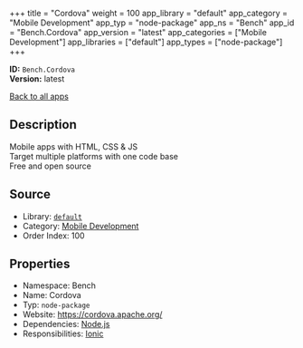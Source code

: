 ﻿+++
title = "Cordova"
weight = 100
app_library = "default"
app_category = "Mobile Development"
app_typ = "node-package"
app_ns = "Bench"
app_id = "Bench.Cordova"
app_version = "latest"
app_categories = ["Mobile Development"]
app_libraries = ["default"]
app_types = ["node-package"]
+++

**ID:** `Bench.Cordova`  
**Version:** latest  
<!--more-->

[Back to all apps](/apps/)

## Description
Mobile apps with HTML, CSS & JS  
Target multiple platforms with one code base  
Free and open source

## Source

* Library: [`default`](/app_libraries/default)
* Category: [Mobile Development](/app_categories/mobile-development)
* Order Index: 100

## Properties

* Namespace: Bench
* Name: Cordova
* Typ: `node-package`
* Website: <https://cordova.apache.org/>
* Dependencies: [Node.js](/apps/Bench.Node)
* Responsibilities: [Ionic](/apps/Bench.Ionic)

